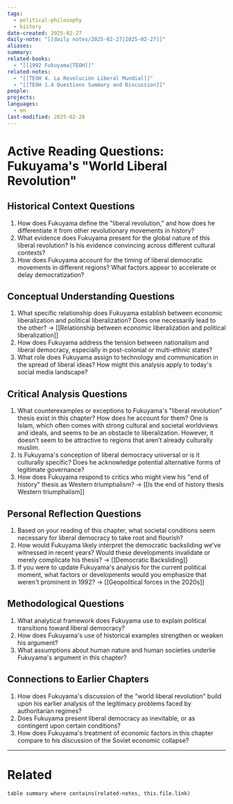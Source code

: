 ```yaml
---
tags:
  - political-philosophy
  - history
date-created: 2025-02-27
daily-note: "[[daily notes/2025-02-27|2025-02-27]]"
aliases: 
summary: 
related-books:
  - "[[1992 Fukuyama|TEOH]]"
related-notes:
  - "[[TEOH 4. La Revolución Liberal Mundial]]"
  - "[[TEOH 1.4 Questions Summary and Discussion]]"
people: 
projects: 
languages:
  - en
last-modified: 2025-02-28
---
```

# Active Reading Questions: Fukuyama's "World Liberal Revolution"

## Historical Context Questions

1. How does Fukuyama define the "liberal revolution," and how does he differentiate it from other revolutionary movements in history?
2. What evidence does Fukuyama present for the global nature of this liberal revolution? Is his evidence convincing across different cultural contexts?
3. How does Fukuyama account for the timing of liberal democratic movements in different regions? What factors appear to accelerate or delay democratization?

## Conceptual Understanding Questions

1. What specific relationship does Fukuyama establish between economic liberalization and political liberalization? Does one necessarily lead to the other? → [[Relationship between economic liberalization and political liberalization]]
2. How does Fukuyama address the tension between nationalism and liberal democracy, especially in post-colonial or multi-ethnic states?
3. What role does Fukuyama assign to technology and communication in the spread of liberal ideas? How might this analysis apply to today's social media landscape?

## Critical Analysis Questions

1. What counterexamples or exceptions to Fukuyama's "liberal revolution" thesis exist in this chapter? How does he account for them?
One is Islam, which often comes with strong cultural and societal worldviews and ideals, and seems to be an obstacle to liberalization. However, it doesn’t seem to be attractive to regions that aren’t already culturally muslim.
1. Is Fukuyama's conception of liberal democracy universal or is it culturally specific? Does he acknowledge potential alternative forms of legitimate governance?
2. How does Fukuyama respond to critics who might view his "end of history" thesis as Western triumphalism? → [[Is the end of history thesis Western triumphalism]]


## Personal Reflection Questions

1. Based on your reading of this chapter, what societal conditions seem necessary for liberal democracy to take root and flourish?
2. How would Fukuyama likely interpret the democratic backsliding we've witnessed in recent years? Would these developments invalidate or merely complicate his thesis? → [[Democratic Backsliding]]
3. If you were to update Fukuyama's analysis for the current political moment, what factors or developments would you emphasize that weren't prominent in 1992? → [[Geopolitical forces in the 2020s]]

## Methodological Questions

1. What analytical framework does Fukuyama use to explain political transitions toward liberal democracy?
2. How does Fukuyama's use of historical examples strengthen or weaken his argument?
3. What assumptions about human nature and human societies underlie Fukuyama's argument in this chapter?

## Connections to Earlier Chapters

1. How does Fukuyama's discussion of the "world liberal revolution" build upon his earlier analysis of the legitimacy problems faced by authoritarian regimes?
2. Does Fukuyama present liberal democracy as inevitable, or as contingent upon certain conditions?
3. How does Fukuyama's treatment of economic factors in this chapter compare to his discussion of the Soviet economic collapse?


---

# Related

```dataview
table summary where contains(related-notes, this.file.link)
```